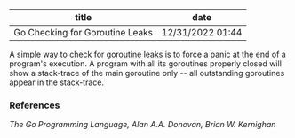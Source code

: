 | title | date |
|---|---|
| Go Checking for Goroutine Leaks | 12/31/2022 01:44 |

A simple way to check for [goroutine leaks](1672023529.md) is to force a panic
at the end of a program's execution. A program with all its goroutines properly
closed will show a stack-trace of the main goroutine only -- all outstanding 
goroutines  appear in the stack-trace. 

### References
_The Go Programming Language, Alan A.A. Donovan, Brian W. Kernighan_
